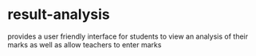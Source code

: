 # result-analysis
provides a user friendly interface for students to view an analysis of their marks as well as allow teachers to enter marks
